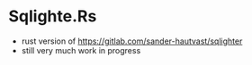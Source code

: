 # Sqlighte.Rs

* rust version of https://gitlab.com/sander-hautvast/sqlighter
* still very much work in progress